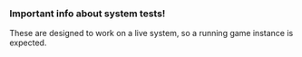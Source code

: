 ### Important info about system tests!
These are designed to work on a live system, so a running game instance is expected.
